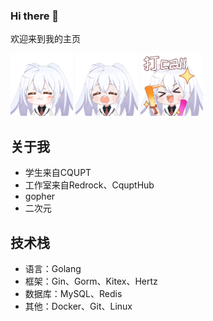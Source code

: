 ### Hi there 👋 

欢迎来到我的主页 

<img src="./images/aila1.gif" width="100">
<img src="./images/aila2.gif" width="100">
<img src="./images/aila3.gif" width="100">

## 关于我
- 学生来自CQUPT
- 工作室来自Redrock、CquptHub
- gopher
- 二次元

## 技术栈
- 语言：Golang
- 框架：Gin、Gorm、Kitex、Hertz
- 数据库：MySQL、Redis
- 其他：Docker、Git、Linux

